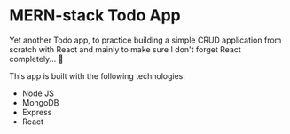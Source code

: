 # MERN-stack Todo App

Yet another Todo app, to practice building a simple CRUD application from scratch with React and mainly to make sure I don't forget React completely... 💞

This app is built with the following technologies:
  * Node JS
  * MongoDB
  * Express
  * React

